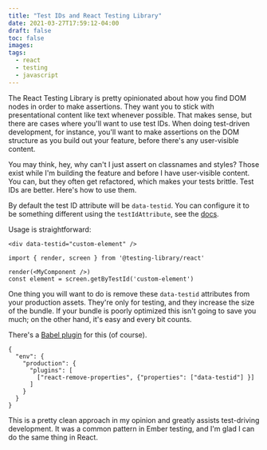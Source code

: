 ```yaml
---
title: "Test IDs and React Testing Library"
date: 2021-03-27T17:59:12-04:00
draft: false
toc: false
images:
tags: 
  - react
  - testing
  - javascript
---
```


The React Testing Library is pretty opinionated about how you find DOM nodes in order to make assertions. They want you to stick with presentational content like text whenever possible. That makes sense, but there are cases where you'll want to use test IDs. When doing test-driven development, for instance, you'll want to make assertions on the DOM structure as you build out your feature, before there's any user-visible content.

You may think, hey, why can't I just assert on classnames and styles? Those exist while I'm building the feature and before I have user-visible content. You can, but they often get refactored, which makes your tests brittle. Test IDs are better. Here's how to use them.

By default the test ID attribute will be `data-testid`. You can configure it to be something different using the `testIdAttribute`, see the [docs](https://testing-library.com/docs/dom-testing-library/api-configuration/).

Usage is straightforward:

```
<div data-testid="custom-element" />
```

```
import { render, screen } from '@testing-library/react'

render(<MyComponent />)
const element = screen.getByTestId('custom-element')
```

One thing you will want to do is remove these `data-testid` attributes from your production assets. They're only for testing, and they increase the size of the bundle. If your bundle is poorly optimized this isn't going to save you much; on the other hand, it's easy and every bit counts.

There's a [Babel plugin](https://github.com/oliviertassinari/babel-plugin-react-remove-properties) for this (of course).

```
{
  "env": {
    "production": {
      "plugins": [
        ["react-remove-properties", {"properties": ["data-testid"] }]
      ]
    }
  }
}
```

This is a pretty clean approach in my opinion and greatly assists test-driving development. It was a common pattern in Ember testing, and I'm glad I can do the same thing in React.
